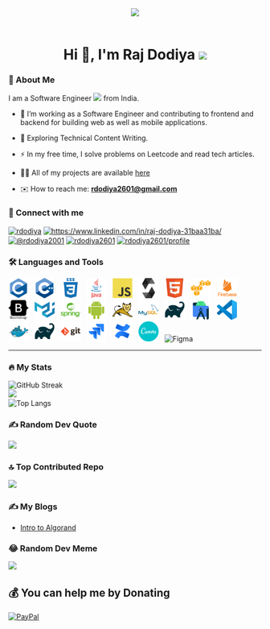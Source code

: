 
<div id="header" align="center">
  <img src="https://github.com/rdodiya/rdodiya/assets/75332758/3ff46cf1-ebfa-449d-903f-acb1789ecda6" width="400"/>
  <div>
      <img src="https://komarev.com/ghpvc/?username=rdodiya&style=flat-square&color=blue" alt=""/>

  </div>
<h1>
  Hi 👋, I'm Raj Dodiya
  <img src="https://media.giphy.com/media/hvRJCLFzcasrR4ia7z/giphy.gif" width="30px"/>
</h1>

</div>

### 👦 About Me

I am a Software Engineer <img src="https://media.giphy.com/media/WUlplcMpOCEmTGBtBW/giphy.gif" width="30"> from India.

- :telescope: I’m working as a Software Engineer and contributing to frontend and backend for building web as well as mobile applications.

- :seedling: Exploring Technical Content Writing.

- :zap: In my free time, I solve problems on Leetcode and read tech articles.

- 👨‍💻 All of my projects are available [here](https://github.com/rdodiya?tab=repositories)

- ✉️  How to reach me:  **<rdodiya2601@gmail.com>**

### 📱 Connect with me

<p align="left">
<a href="https://twitter.com/rdodiya" target="blank"><img align="center" src="https://raw.githubusercontent.com/rahuldkjain/github-profile-readme-generator/master/src/images/icons/Social/twitter.svg" alt="rdodiya" height="30" width="40" /></a>
<a href="https://linkedin.com/in/https://www.linkedin.com/in/raj-dodiya-31baa31ba/" target="blank"><img align="center" src="https://raw.githubusercontent.com/rahuldkjain/github-profile-readme-generator/master/src/images/icons/Social/linked-in-alt.svg" alt="https://www.linkedin.com/in/raj-dodiya-31baa31ba/" height="30" width="40" /></a>
<a href="https://medium.com/@rdodiya2001" target="blank"><img align="center" src="https://raw.githubusercontent.com/rahuldkjain/github-profile-readme-generator/master/src/images/icons/Social/medium.svg" alt="@rdodiya2001" height="30" width="40" /></a>
<a href="https://www.leetcode.com/rdodiya2601" target="blank"><img align="center" src="https://raw.githubusercontent.com/rahuldkjain/github-profile-readme-generator/master/src/images/icons/Social/leet-code.svg" alt="rdodiya2601" height="30" width="40" /></a>
<a href="https://auth.geeksforgeeks.org/user/rdodiya2601/profile" target="blank"><img align="center" src="https://raw.githubusercontent.com/rahuldkjain/github-profile-readme-generator/master/src/images/icons/Social/geeks-for-geeks.svg" alt="rdodiya2601/profile" height="30" width="40" /></a>
</p>




### 🛠️ Languages and Tools

<div>
  <img src="https://github.com/devicons/devicon/blob/master/icons/c/c-original.svg" title="C Language" alt="C Language" width="40" height="40"/>&nbsp;&nbsp;
  <img src="https://github.com/devicons/devicon/blob/master/icons/cplusplus/cplusplus-original.svg" title="C++" alt="C++" width="40" height="40"/>&nbsp;&nbsp;
  <img src="https://github.com/devicons/devicon/blob/master/icons/css3/css3-plain-wordmark.svg"  title="CSS3" alt="CSS" width="40" height="40"/>&nbsp;&nbsp;
  <img src="https://github.com/devicons/devicon/blob/master/icons/java/java-original-wordmark.svg" title="Java" alt="Java" width="40" height="40"/>&nbsp;&nbsp;
  <img src="https://github.com/devicons/devicon/blob/master/icons/javascript/javascript-original.svg" title="JavaScript" alt="JavaScript" width="40" height="40"/>&nbsp;&nbsp;
  <img src="https://github.com/devicons/devicon/blob/master/icons/solidity/solidity-original.svg" title="Solidity" alt="Solidity" width="40" height="40" style="color:#fff" />&nbsp;&nbsp;
  <img src="https://github.com/devicons/devicon/blob/master/icons/html5/html5-original.svg" title="HTML5" alt="HTML" width="40" height="40"/>&nbsp;&nbsp;
  <img src="https://github.com/devicons/devicon/blob/master/icons/amazonwebservices/amazonwebservices-original.svg" title="AWS" alt="AWS" width="40" height="40"/>&nbsp;&nbsp;
  <img src="https://github.com/devicons/devicon/blob/master/icons/firebase/firebase-plain-wordmark.svg" title="Firebase" alt="Firebase" width="40" height="40"/>&nbsp;&nbsp;
  <img src="https://raw.githubusercontent.com/devicons/devicon/master/icons/bootstrap/bootstrap-plain-wordmark.svg" alt="bootstrap" width="40" height="40"/>&nbsp;&nbsp;
  <img src="https://github.com/devicons/devicon/blob/master/icons/materialui/materialui-original.svg" title="Material UI" alt="Material UI" width="40" height="40"/>&nbsp;&nbsp; 
  <img src="https://github.com/devicons/devicon/blob/master/icons/spring/spring-original-wordmark.svg" title="Spring" alt="Spring" width="40" height="40"/>&nbsp;&nbsp;
  <img src="https://github.com/devicons/devicon/blob/master/icons/android/android-original.svg" title="Android" alt="Android" width="40" height="40"/>&nbsp;&nbsp;
  <img src="https://github.com/devicons/devicon/blob/master/icons/tomcat/tomcat-original.svg" title="Tomcat" alt="Tomcat" width="40" height="40"/>&nbsp;&nbsp;
  <img src="https://github.com/devicons/devicon/blob/master/icons/mysql/mysql-original-wordmark.svg" title="MySQL"  alt="MySQL" width="40" height="40"/>&nbsp;&nbsp;
  <img src="https://github.com/devicons/devicon/blob/master/icons/gradle/gradle-plain.svg" title="Gradle" alt="Gradle" width="40" height="40"/>&nbsp;&nbsp;
  <img src="https://github.com/devicons/devicon/blob/master/icons/androidstudio/androidstudio-original.svg" title="Android Studio" alt="Android Studio" width="40" height="40"/>&nbsp;&nbsp;
  <img src="https://github.com/devicons/devicon/blob/master/icons/vscode/vscode-original.svg" title="VS Studio" alt="VS Studio" width="40" height="40"/>&nbsp;&nbsp;
  <img src="https://github.com/devicons/devicon/blob/master/icons/docker/docker-original.svg" title="Docker" alt="Docker" width="40" height="40"/>&nbsp;&nbsp;
  <img src="https://github.com/devicons/devicon/blob/master/icons/gradle/gradle-plain.svg" title="Gradle" alt="Gradle" width="40" height="40"/>&nbsp;&nbsp;
  <img src="https://github.com/devicons/devicon/blob/master/icons/git/git-original-wordmark.svg" title="Git" alt="Git" width="40" height="40"/>&nbsp;&nbsp;
  <img src="https://github.com/devicons/devicon/blob/master/icons/jira/jira-original.svg" title="Jira" alt="Jira" width="40" height="40"/>&nbsp;&nbsp;
  <img src="https://github.com/devicons/devicon/blob/master/icons/confluence/confluence-original.svg" title="Confluence" alt="Confluence" width="40" height="40"/>&nbsp;&nbsp; 
  <img src="https://github.com/devicons/devicon/blob/master/icons/canva/canva-original.svg" title="Canva" alt="Canva" width="40" height="40"/>&nbsp;&nbsp;
  <img src="https://www.vectorlogo.zone/logos/figma/figma-icon.svg" title="Figma"  alt="Figma" width="40" height="40"/>&nbsp;&nbsp;
  
</div>

---

<!-- ### 🔥 My Stats

[![GitHub Streak](http://github-readme-streak-stats.herokuapp.com?user=rdodiya&theme=blue-green&border_radius=5&date_format=M%20j%5B%2C%20Y%5D&card_width=500)](https://git.io/streak-stats)

[![Top Langs](https://github-readme-stats.vercel.app/api/top-langs/?username=rdodiya&layout=compact&theme=vision-friendly-dark)](https://github.com/rdodiya)
-->
### 🔥 My Stats

![GitHub Streak](https://github-readme-streak-stats.herokuapp.com/?user=rdodiya&theme=blue-green&hide_border=false)<br/>
![](https://github-readme-stats.vercel.app/api?username=rdodiya&theme=blue-green&hide_border=false&include_all_commits=true&count_private=true)<br/>
![Top Langs](https://github-readme-stats.vercel.app/api/top-langs/?username=rdodiya&theme=blue-green&hide_border=false&include_all_commits=true&count_private=true&layout=compact)


### ✍️ Random Dev Quote

![](https://quotes-github-readme.vercel.app/api?type=horizontal&theme=radical)


### 🔝 Top Contributed Repo

![](https://github-contributor-stats.vercel.app/api?username=rdodiya&limit=5&theme=tokyonight&combine_all_yearly_contributions=true)

### ✍️ My Blogs

<!-- BLOG-POST-LIST:START -->
<!-- BLOG-POST-LIST:END -->

- <a href="https://medium.com/coinmonks/intro-to-algorand-be11c7304661">Intro to Algorand</a>



### 😂 Random Dev Meme

<img src='https://randommeme-five.vercel.app/' style="height: 400px;"/>


## 💰 You can help me by Donating

  [![PayPal](https://img.shields.io/badge/PayPal-00457C?style=for-the-badge&logo=paypal&logoColor=white)](https://paypal.me/rdodiya2001)




<!--
**rdodiya/rdodiya** is a ✨ _special_ ✨ repository because its `README.md` (this file) appears on your GitHub profile.

Here are some ideas to get you started:

- 🔭 I’m currently working on ...
- 🌱 I’m currently learning ...
- 👯 I’m looking to collaborate on ...
- 🤔 I’m looking for help with ...
- 💬 Ask me about ...
- 📫 How to reach me: ...
- 😄 Pronouns: ...
- ⚡ Fun fact: ...
-->
